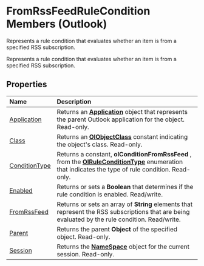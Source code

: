 
# FromRssFeedRuleCondition Members (Outlook)
Represents a rule condition that evaluates whether an item is from a specified RSS subscription.

Represents a rule condition that evaluates whether an item is from a specified RSS subscription.


## Properties



|**Name**|**Description**|
|:-----|:-----|
|[Application](2774ccf5-93a4-e9af-effa-95961c905467.md)|Returns an  **[Application](797003e7-ecd1-eccb-eaaf-32d6ddde8348.md)** object that represents the parent Outlook application for the object. Read-only.|
|[Class](4a31ee55-45ea-b558-763b-a2d5364f6f19.md)|Returns an  **[OlObjectClass](33d724b3-df3c-2a7f-a80f-93b66d96f588.md)** constant indicating the object's class. Read-only.|
|[ConditionType](a1204589-48bd-bafa-fd1e-b1aae9a3bb86.md)|Returns a constant,  **olConditionFromRssFeed** , from the **[OlRuleConditionType](35c2f965-0f9d-8cc8-2f05-60522268574f.md)** enumeration that indicates the type of rule condition. Read-only.|
|[Enabled](162939a7-005b-7762-541c-d7cd2f5e979a.md)|Returns or sets a  **Boolean** that determines if the rule condition is enabled. Read/write.|
|[FromRssFeed](f4138eaf-084c-bc18-af2a-cdbceb69e05d.md)|Returns or sets an array of  **String** elements that represent the RSS subscriptions that are being evaluated by the rule condition. Read/write.|
|[Parent](35987b13-fb3a-add6-f762-984aba7d1dac.md)|Returns the parent  **Object** of the specified object. Read-only.|
|[Session](72939751-3012-fdc9-dfb7-60306bc522cd.md)|Returns the  **[NameSpace](f0dcaa19-07f5-5d42-a3bf-2e42b7885644.md)** object for the current session. Read-only.|

